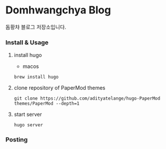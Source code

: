 # Domhwangchya Blog

돔황챠 블로그 저장소입니다.

### Install & Usage

1. install hugo

    - macos

    ```
    brew install hugo
    ```

2. clone repository of PaperMod themes

    ```
    git clone https://github.com/adityatelange/hugo-PaperMod themes/PaperMod --depth=1
    ```

3. start server

    ```
    hugo server
    ```

### Posting
